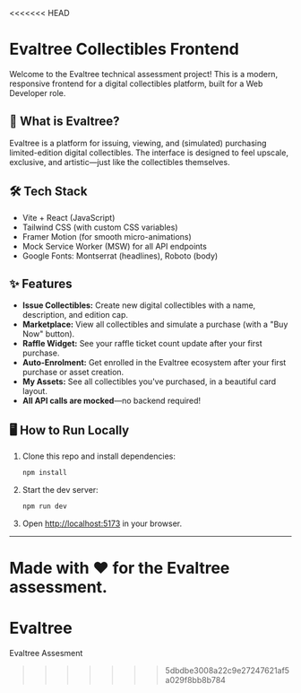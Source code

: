 <<<<<<< HEAD
# Evaltree Collectibles Frontend

Welcome to the Evaltree technical assessment project! This is a modern, responsive frontend for a digital collectibles platform, built for a Web Developer role.

## 🚀 What is Evaltree?
Evaltree is a platform for issuing, viewing, and (simulated) purchasing limited-edition digital collectibles. The interface is designed to feel upscale, exclusive, and artistic—just like the collectibles themselves.

## 🛠️ Tech Stack
- Vite + React (JavaScript)
- Tailwind CSS (with custom CSS variables)
- Framer Motion (for smooth micro-animations)
- Mock Service Worker (MSW) for all API endpoints
- Google Fonts: Montserrat (headlines), Roboto (body)

## ✨ Features
- **Issue Collectibles:** Create new digital collectibles with a name, description, and edition cap.
- **Marketplace:** View all collectibles and simulate a purchase (with a "Buy Now" button).
- **Raffle Widget:** See your raffle ticket count update after your first purchase.
- **Auto-Enrolment:** Get enrolled in the Evaltree ecosystem after your first purchase or asset creation.
- **My Assets:** See all collectibles you've purchased, in a beautiful card layout.
- **All API calls are mocked**—no backend required!

## 🖥️ How to Run Locally
1. Clone this repo and install dependencies:
   ```bash
   npm install
   ```
2. Start the dev server:
   ```bash
   npm run dev
   ```
3. Open [http://localhost:5173](http://localhost:5173) in your browser.

---

Made with ❤️ for the Evaltree assessment.
=======
# Evaltree
Evaltree Assesment
>>>>>>> 5dbdbe3008a22c9e27247621af5a029f8bb8b784
